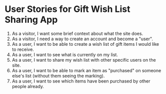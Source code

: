 # User Stories for Gift Wish List Sharing App

1. As a visitor, I want some brief context about what the site does. 
2. As a visitor, I need a way to create an account and become a "user".
3. As a user, I want to be able to create a wish list of gift items I would like to receive.
4. As a user, I want to see what is currently on my list.
4. As a user, I want to share my wish list with other specific users on the site.
5. As a user, I want to be able to mark an item as "purchased" on someone else's list (without them seeing the marking).
6. As a user, I want to see which items have been purchased by other people already.
